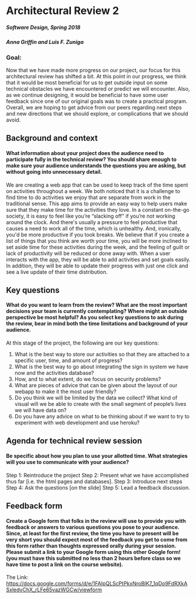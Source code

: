 # Architectural Review 2
##### Software Design, Spring 2018
##### Anna Griffin and Luis F. Zuniga


### Goal:
Now that we have made more progress on our project, our focus for this architectural review has shifted a bit. At this point in our progress, we think that it would be most beneficial for us to get outside input on some technical obstacles we have encountered or predict we will encounter. Also, as we continue designing, it would be beneficial to have some user feedback since one of our original goals was to create a practical program. Overall, we are hoping to get advice from our peers regarding next steps and new directions that we should explore, or complications that we should avoid.

## Background and context
#### What information about your project does the audience need to participate fully in the technical review? You should share enough to make sure your audience understands the questions you are asking, but without going into unnecessary detail.


We are creating a web app that can be used to keep track of the time spent on activities throughout a week. We both noticed that it is a challenge to find time to do activities we enjoy that are separate from work in the traditional sense. This app aims to provide an easy way to help users make sure that they make time for the activities they love. In a constant on-the-go society, it is easy to feel like you’re “slacking off” if you’re not working around the clock. And there's usually a pressure to feel productive that causes a need to work all of the time, which is unhealthy. And, ironically, you'd be more productive if you took breaks. We believe that if you create a list of things that you think are worth your time, you will be more inclined to set aside time for these activities during the week, and the feeling of guilt or lack of productivity will be reduced or done away with. When a user interacts with the app, they will be able to add activities and set goals easily. In addition, they will be able to update their progress with just one click and see a live update of their time distribution.



## Key questions
#### What do you want to learn from the review? What are the most important decisions your team is currently contemplating? Where might an outside perspective be most helpful? As you select key questions to ask during the review, bear in mind both the time limitations and background of your audience.
At this stage of the project, the following are our key questions:
1. What is the best way to store our activities so that they are attached to a specific user, time, and amount of progress?
2. What is the best way to go about integrating the sign in system we have now and the activities database?
3. How, and to what extent, do we focus on security problems?
4. What are pieces of advice that can be given about the layout of our webapp to make it the most user friendly?
5. Do you think we will be limited by the data we collect? What kind of visual will we be able to create with the small segment of people’s lives we will have data on?
6. Do you have any advice on what to be thinking about if we want to try to experiment with web development and use heroku?



## Agenda for technical review session
#### Be specific about how you plan to use your allotted time. What strategies will you use to communicate with your audience?
Step 1: Reintroduce the project
Step 2: Present what we have accomplished thus far [i.e. the html pages and databases].
Step 3: Introduce next steps
Step 4: Ask the questions [on the slide]
Step 5: Lead a feedback discussion.


## Feedback form
#### Create a Google form that folks in the review will use to provide you with feedback or answers to various questions you pose to your audience. Since, at least for the first review, the time you have to present will be very short you should expect most of the feedback you get to come from this form rather than thoughts expressed orally during your session. Please submit a link to your Google form using this other Google form! (you must have this submitted no less than 2 hours before class so we have time to post a link on the course website).

The Link: https://docs.google.com/forms/d/e/1FAIpQLScPtPkxNroBlK7_1qDo9FdRXkASxledyChX_rLFe65vazWGCw/viewform
